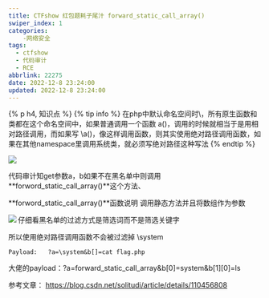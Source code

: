 ```yaml
---
title: CTFshow 红包题耗子尾汁 forward_static_call_array()
swiper_index: 1
categories:
    -网络安全
tags:
  - ctfshow
  - 代码审计
  - RCE
abbrlink: 22275
date: 2022-12-8 23:24:00
updated: 2022-12-8 23:24:00
---
```


{% p h4, 知识点 %}
{% tip info %}
在php中默认命名空间时\，所有原生函数和类都在这个命名空间中，如果普通调用一个函数 a()，调用的时候就相当于是用相对路径调用，而如果写 \a()，像这样调用函数，则其实使用绝对路径调用函数，如果在其他namespace里调用系统类，就必须写绝对路径这种写法
{% endtip %}

<img  src="https://source.bugcarrot.top/articles/cfsweb/hongbaotiHaoziweizhi/1.png"/>

代码审计知get参数a，b如果不在黑名单中则调用**forword_static_call_array()**这个方法、

**forword_static_call_array()**函数说明
调用静态方法并且将数组作为参数

<img  src="https://source.bugcarrot.top/articles/cfsweb/hongbaotiHaoziweizhi/2.png" align="left"/>

仔细看黑名单的过滤方式是筛选词而不是筛选关键字

所以使用绝对路径调用函数不会被过滤掉   \system

```
Payload:   ?a=\system&b[]=cat flag.php
```

大佬的payload：?a=forward_static_call_array&b[0]=system&b[1][0]=ls

参考文章： https://blog.csdn.net/solitudi/article/details/110456808